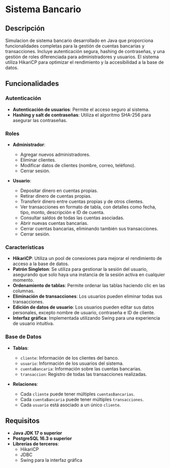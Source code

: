 # Sistema Bancario

## Descripción

Simulacion de sistema bancario desarrollado en Java que proporciona funcionalidades completas para la gestión de cuentas bancarias y transacciones. Incluye autenticación segura, hashing de contraseñas, y una gestión de roles diferenciada para administradores y usuarios. El sistema utiliza HikariCP para optimizar el rendimiento y la accesibilidad a la base de datos.

## Funcionalidades

### Autenticación
- **Autenticación de usuarios**: Permite el acceso seguro al sistema.
- **Hashing y salt de contraseñas**: Utiliza el algoritmo SHA-256 para asegurar las contraseñas.

### Roles
- **Administrador**:
  - Agregar nuevos administradores.
  - Eliminar clientes.
  - Modificar datos de clientes (nombre, correo, teléfono).
  - Cerrar sesión.

- **Usuario**:
  - Depositar dinero en cuentas propias.
  - Retirar dinero de cuentas propias.
  - Transferir dinero entre cuentas propias y de otros clientes.
  - Ver transacciones en formato de tabla, con detalles como fecha, tipo, monto, descripción e ID de cuenta.
  - Consultar saldos de todas las cuentas asociadas.
  - Abrir nuevas cuentas bancarias.
  - Cerrar cuentas bancarias, eliminando también sus transacciones.
  - Cerrar sesión.

### Características
- **HikariCP**: Utiliza un pool de conexiones para mejorar el rendimiento de acceso a la base de datos.
- **Patrón Singleton**: Se utiliza para gestionar la sesión del usuario, asegurando que solo haya una instancia de la sesión activa en cualquier momento.
- **Ordenamiento de tablas**: Permite ordenar las tablas haciendo clic en las columnas.
- **Eliminación de transacciones**: Los usuarios pueden eliminar todas sus transacciones.
- **Edición de datos de usuario**: Los usuarios pueden editar sus datos personales, excepto nombre de usuario, contraseña e ID de cliente.
- **Interfaz gráfica**: Implementada utilizando Swing para una experiencia de usuario intuitiva.

### Base de Datos
- **Tablas**:
  - `cliente`: Información de los clientes del banco.
  - `usuario`: Información de los usuarios del sistema.
  - `cuentaBancaria`: Información sobre las cuentas bancarias.
  - `transaccion`: Registro de todas las transacciones realizadas.

- **Relaciones**:
  - Cada `cliente` puede tener múltiples `cuentasBancarias`.
  - Cada `cuentaBancaria` puede tener múltiples `transacciones`.
  - Cada `usuario` está asociado a un único `cliente`.

## Requisitos

- **Java JDK 17 o superior**
- **PostgreSQL 16.3 o superior**
- **Librerías de terceros**:
  - HikariCP
  - JDBC
  - Swing para la interfaz gráfica
